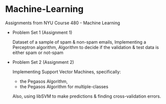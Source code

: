 Machine-Learning
================

Assignments from NYU Course 480 - Machine Learning

- Problem Set 1 (Assignment 1)

    Dataset of a sample of spam & non-spam emails, Implementing a Perceptron algorithm, Algorithm to decide if the validation & test data is either spam or not-spam

- Problem Set 2 (Assignment 2)

    Implementing Support Vector Machines, specifically:
       
    - the Pegasos Algorithm,
    - the Pegasos Algorithm for multiple-classes

    Also, using libSVM to make predictions & finding cross-validation errors.